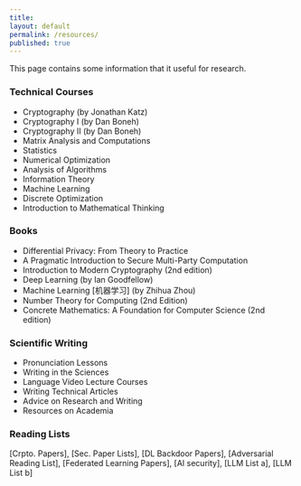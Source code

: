 ```yaml
---
title:
layout: default
permalink: /resources/
published: true
---
```


This page contains some information that it useful for research.

### Technical Courses
- Cryptography (by Jonathan Katz)
- Cryptography I (by Dan Boneh)
- Cryptography II (by Dan Boneh)
- Matrix Analysis and Computations
- Statistics
- Numerical Optimization
- Analysis of Algorithms
- Information Theory
- Machine Learning
- Discrete Optimization
- Introduction to Mathematical Thinking

### Books
- Differential Privacy: From Theory to Practice
- A Pragmatic Introduction to Secure Multi-Party Computation
- Introduction to Modern Cryptography (2nd edition)
- Deep Learning (by Ian Goodfellow)
- Machine Learning [机器学习] (by Zhihua Zhou)
- Number Theory for Computing (2nd Edition)
- Concrete Mathematics: A Foundation for Computer Science (2nd edition)

### Scientific Writing
- Pronunciation Lessons 
- Writing in the Sciences
- Language Video Lecture Courses
- Writing Technical Articles
- Advice on Research and Writing
- Resources on Academia

### Reading Lists
[Crpto. Papers], [Sec. Paper Lists], [DL Backdoor Papers], [Adversarial Reading List], [Federated Learning Papers], [AI security], [LLM List a], [LLM List b]

